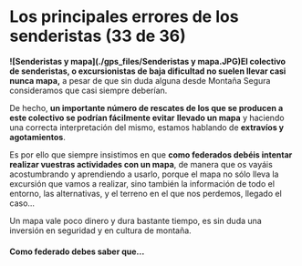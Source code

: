 # Los principales errores de los senderistas (33 de 36)

**![Senderistas y mapa](./gps_files/Senderistas y mapa.JPG)El colectivo de senderistas, o excursionistas de baja dificultad no suelen llevar casi nunca mapa,** a pesar de que sin duda alguna desde Montaña Segura consideramos que casi siempre deberían.

De hecho, **un importante número de rescates de los que se producen a este colectivo se podrían fácilmente evitar** **llevado un mapa** y haciendo una correcta interpretación del mismo, estamos hablando de **extravíos y agotamientos**.

Es por ello que siempre insistimos en que **como federados debéis intentar realizar vuestras actividades con un mapa**, de manera que os vayáis acostumbrando y aprendiendo a usarlo, porque el mapa no sólo lleva la excursión que vamos a realizar, sino también la información de todo el entorno, las alternativas, y el terreno en el que nos perdemos, llegado el caso...

Un mapa vale poco dinero y dura bastante tiempo, es sin duda una inversión en seguridad y en cultura de montaña.

#### Como federado debes saber que...
